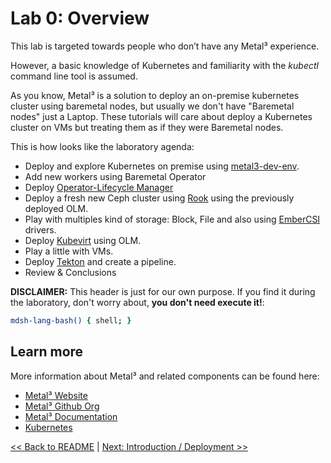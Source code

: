 # Lab 0: Overview

This lab is targeted towards people who don’t have any Metal³ experience.

However, a basic knowledge of Kubernetes and familiarity with the *kubectl* command line tool is assumed.

As you know, Metal³ is a solution to deploy an on-premise kubernetes cluster using baremetal nodes, but usually we don't have "Baremetal nodes" just a Laptop. These tutorials will care about deploy a Kubernetes cluster on VMs but treating them as if they were Baremetal nodes.

This is how looks like the laboratory agenda:

* Deploy and explore Kubernetes on premise using [metal3-dev-env](https://github.com/metal3-io/metal3-dev-env/).
* Add new workers using Baremetal Operator
* Deploy [Operator-Lifecycle Manager](https://github.com/operator-framework/operator-lifecycle-manage://github.com/operator-framework/operator-lifecycle-manager)
* Deploy a fresh new Ceph cluster using [Rook](https://rook.io/) using the previously deployed OLM.
* Play with multiples kind of storage: Block, File and also using [EmberCSI](https://ember-csi.io/) drivers.
* Deploy [Kubevirt](https://kubevirt.io/) using OLM.
* Play a little with VMs.
* Deploy [Tekton](https://cloud.google.com/tekton/) and create a pipeline.
* Review & Conclusions

**DISCLAIMER:** This header is just for our own purpose. If you find it during the laboratory, don't worry about, **you don't need execute it!**:

```bash @mdsh
mdsh-lang-bash() { shell; }
```

## Learn more

More information about Metal³ and related components can be found here:

- [Metal³ Website](https://metal3.io/)
- [Metal³ Github Org](https://github.com/metal3-io)
- [Metal³ Documentation](https://metal3.io/documentation.html)
- [Kubernetes](https://kubernetes.io)

[<< Back to README](../README.md) | [Next: Introduction / Deployment >>](../lab001.md)
